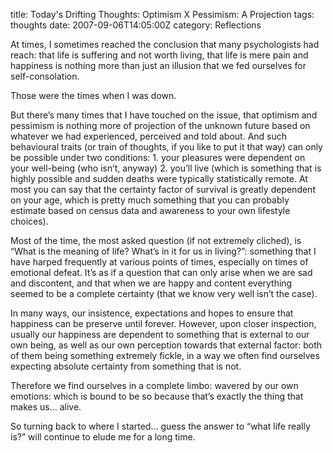 title: Today's Drifting Thoughts: Optimism X Pessimism: A Projection
tags: thoughts
date: 2007-09-06T14:05:00Z
category: Reflections

At times, I sometimes reached the conclusion that many psychologists had reach: that life is suffering and not worth living, that life is mere pain and happiness is nothing more than just an illusion that we fed ourselves for self-consolation.

Those were the times when I was down.

But there’s many times that I have touched on the issue, that optimism and pessimism is nothing more of projection of the unknown future based on whatever we had experienced, perceived and told about. And such behavioural traits (or train of thoughts, if you like to put it that way) can only be possible under two conditions: 1. your pleasures were dependent on your well-being (who isn’t, anyway) 2. you’ll live (which is something that is highly possible and sudden deaths were typically statistically remote. At most you can say that the certainty factor of survival is greatly dependent on your age, which is pretty much something that you can probably estimate based on census data and awareness to your own lifestyle choices).

Most of the time, the most asked question (if not extremely cliched), is “What is the meaning of life? What’s in it for us in living?”: something that I have harped frequently at various points of times, especially on times of emotional defeat. It’s as if a question that can only arise when we are sad and discontent, and that when we are happy and content everything seemed to be a complete certainty (that we know very well isn’t the case).

In many ways, our insistence, expectations and hopes to ensure that happiness can be preserve until forever. However, upon closer inspection, usually our happiness are dependent to something that is external to our own being, as well as our own perception towards that external factor: both of them being something extremely fickle, in a way we often find ourselves expecting absolute certainty from something that is not.

Therefore we find ourselves in a complete limbo: wavered by our own emotions: which is bound to be so because that’s exactly the thing that makes us… alive.

So turning back to where I started… guess the answer to “what life really is?” will continue to elude me for a long time.
